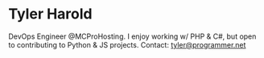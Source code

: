 # Tyler Harold
DevOps Engineer @MCProHosting. I enjoy working w/ PHP & C#, but open to contributing to Python & JS projects.
Contact: tyler@programmer.net
